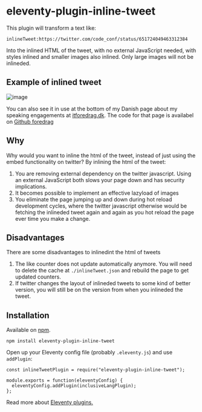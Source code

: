 # eleventy-plugin-inline-tweet

This plugin will transform a text like:

```
inlineTweet:https://twitter.com/code_conf/status/651724049463312384
```

Into the inlined HTML of the tweet, with no external JavaScript needed, with styles inlined and smaller images also inlined. Only large images will not be inlineded.

## Example of inlined tweet

![image](https://user-images.githubusercontent.com/899914/81045079-c98e6a80-8eb5-11ea-987b-4c98132bef9c.png)

You can also see it in use at the bottom of my Danish page about my speaking engagements at [itforedrag.dk](https://www.itforedrag.dk/). The code for that page is availabel on [Github foredrag](https://github.com/ebdrup/foredrag)

## Why

Why would you want to inline the html of the tweet, instead of just using the embed functionality on twitter?
By inlining the html of the tweet:

1. You are removing external dependency on the twitter javascript. Using an external JavaScript both slows your page down and has security implications.
2. It becomes possible to implement an effective lazyload of images
3. You eliminate the page jumping up and down during hot reload development cycles, where the twitter javascript otherwise would be fetching the inlineded tweet again and again as you hot reload the page ever time you make a change.

## Disadvantages

There are some disadvantages to inlinedint the html of tweets

1. The like counter does not update automatically anymore. You will need to delete the cache at `./inlineTweet.json` and rebuild the page to get updated counters.
2. If twitter changes the layout of inlineded tweets to some kind of better version, you will still be on the version from when you inlineded the tweet.

## Installation

Available on [npm](https://www.npmjs.com/package/eleventy-plugin-inline-tweet).

```
npm install eleventy-plugin-inline-tweet
```

Open up your Eleventy config file (probably `.eleventy.js`) and use `addPlugin`:

```
const inlineTweetPlugin = require("eleventy-plugin-inline-tweet");

module.exports = function(eleventyConfig) {
  eleventyConfig.addPlugin(inclusiveLangPlugin);
};
```

Read more about [Eleventy plugins.](https://www.11ty.io/docs/plugins/)
